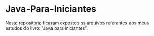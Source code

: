 # Java-Para-Iniciantes
 Neste repositório ficaram expostos os arquivos referentes aos meus estudos do livro: "Java para iniciantes".
